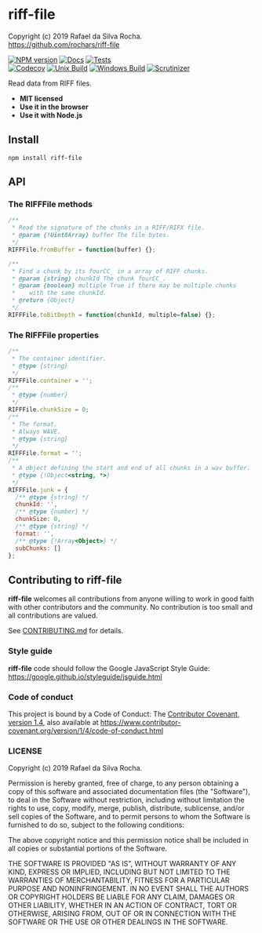 # riff-file
Copyright (c) 2019 Rafael da Silva Rocha.  
https://github.com/rochars/riff-file

[![NPM version](https://img.shields.io/npm/v/riff-file.svg?style=for-the-badge)](https://www.npmjs.com/package/riff-file) [![Docs](https://img.shields.io/badge/API-docs-blue.svg?style=for-the-badge)](https://rochars.github.io/riff-file/docs) [![Tests](https://img.shields.io/badge/tests-online-blue.svg?style=for-the-badge)](https://rochars.github.io/riff-file/test/browser.html)  
[![Codecov](https://img.shields.io/codecov/c/github/rochars/riff-file.svg?style=flat-square)](https://codecov.io/gh/rochars/riff-file) [![Unix Build](https://img.shields.io/travis/rochars/riff-file.svg?style=flat-square)](https://travis-ci.org/rochars/riff-file) [![Windows Build](https://img.shields.io/appveyor/ci/rochars/riff-file.svg?style=flat-square&logo=appveyor)](https://ci.appveyor.com/project/rochars/riff-file) [![Scrutinizer](https://img.shields.io/scrutinizer/g/rochars/riff-file.svg?style=flat-square&logo=scrutinizer)](https://scrutinizer-ci.com/g/rochars/riff-file/)


Read data from RIFF files.

- **MIT licensed**
- **Use it in the browser**
- **Use it with Node.js**

## Install
```
npm install riff-file
```

## API

### The RIFFFile methods
```javascript
/**
 * Read the signature of the chunks in a RIFF/RIFX file.
 * @param {!Uint8Array} buffer The file bytes.
 */
RIFFFile.fromBuffer = function(buffer) {};

/**
 * Find a chunk by its fourCC_ in a array of RIFF chunks.
 * @param {string} chunkId The chunk fourCC_.
 * @param {boolean} multiple True if there may be multiple chunks
 *    with the same chunkId.
 * @return {Object}
 */
RIFFFile.toBitDepth = function(chunkId, multiple=false) {};
```

### The RIFFFile properties
```javascript
/**
 * The container identifier.
 * @type {string}
 */
RIFFFile.container = '';
/**
 * @type {number}
 */
RIFFFile.chunkSize = 0;
/**
 * The format.
 * Always WAVE.
 * @type {string}
 */
RIFFFile.format = '';
/**
 * A object defining the start and end of all chunks in a wav buffer.
 * @type {!Object<string, *>}
 */
RIFFFile.junk = {
  /** @type {string} */
  chunkId: '',
  /** @type {number} */
  chunkSize: 0,
  /** @type {string} */
  format: '',
  /** @type {!Array<Object>} */
  subChunks: []
};
```

## Contributing to riff-file
**riff-file** welcomes all contributions from anyone willing to work in good faith with other contributors and the community. No contribution is too small and all contributions are valued.

See [CONTRIBUTING.md](https://github.com/rochars/riff-file/blob/master/CONTRIBUTING.md) for details.

### Style guide
**riff-file** code should follow the Google JavaScript Style Guide:  
https://google.github.io/styleguide/jsguide.html

### Code of conduct
This project is bound by a Code of Conduct: The [Contributor Covenant, version 1.4](https://github.com/rochars/riff-file/blob/master/CODE_OF_CONDUCT.md), also available at https://www.contributor-covenant.org/version/1/4/code-of-conduct.html


### LICENSE
Copyright (c) 2019 Rafael da Silva Rocha.

Permission is hereby granted, free of charge, to any person obtaining
a copy of this software and associated documentation files (the
"Software"), to deal in the Software without restriction, including
without limitation the rights to use, copy, modify, merge, publish,
distribute, sublicense, and/or sell copies of the Software, and to
permit persons to whom the Software is furnished to do so, subject to
the following conditions:

The above copyright notice and this permission notice shall be
included in all copies or substantial portions of the Software.

THE SOFTWARE IS PROVIDED "AS IS", WITHOUT WARRANTY OF ANY KIND,
EXPRESS OR IMPLIED, INCLUDING BUT NOT LIMITED TO THE WARRANTIES OF
MERCHANTABILITY, FITNESS FOR A PARTICULAR PURPOSE AND
NONINFRINGEMENT. IN NO EVENT SHALL THE AUTHORS OR COPYRIGHT HOLDERS BE
LIABLE FOR ANY CLAIM, DAMAGES OR OTHER LIABILITY, WHETHER IN AN ACTION
OF CONTRACT, TORT OR OTHERWISE, ARISING FROM, OUT OF OR IN CONNECTION
WITH THE SOFTWARE OR THE USE OR OTHER DEALINGS IN THE SOFTWARE.
